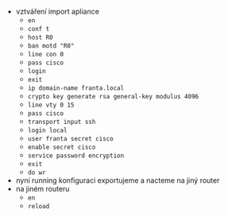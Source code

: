 - vztváření import apliance 
  - `en`
  - `conf t`
  - `host R0`
  - `ban motd "R0"`
  - `line con 0`
  - `pass cisco`
  - `login`
  - `exit`
  - `ip domain-name franta.local`
  - `crypto key generate rsa general-key modulus 4096`
  - `line vty 0 15`
  - `pass cisco`
  - `transport input ssh`
  - `login local`
  - `user franta secret cisco`
  - `enable secret cisco`
  - `service password encryption`
  - `exit`
  - `do wr`
- nyní running konfiguraci exportujeme a nacteme na jiný router
- na jiném routeru
  - `en`
  - `reload`
